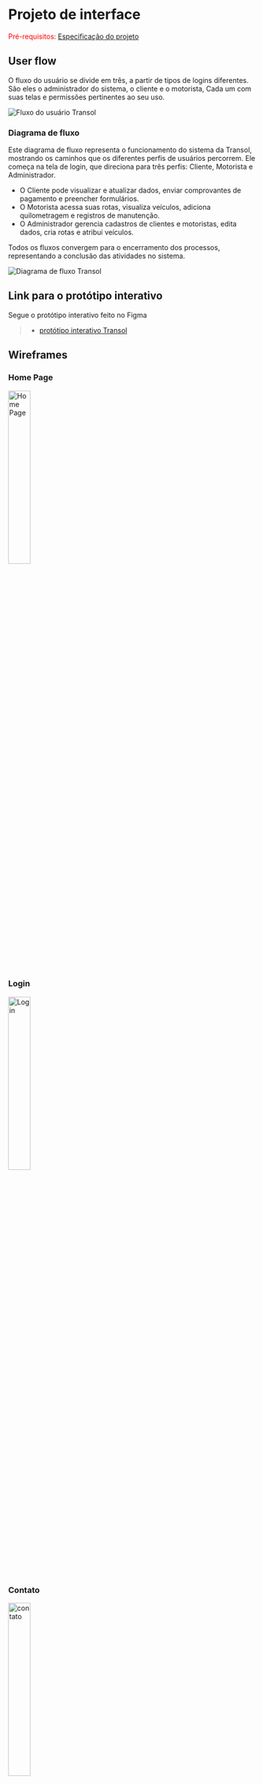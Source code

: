 
# Projeto de interface

<span style="color:red">Pré-requisitos: <a href="02-Especificacao.md"> Especificação do projeto</a></span>


 ## User flow

O fluxo do usuário se divide em três, a partir de tipos de logins diferentes. São eles o administrador do sistema, o cliente e o motorista, Cada um com suas telas e permissões pertinentes ao seu uso.

![Fluxo do usuário Transol](images/Fluxo_do_usuario.png)



### Diagrama de fluxo
Este diagrama de fluxo representa o funcionamento do sistema da Transol, mostrando os caminhos que os diferentes perfis de usuários percorrem. Ele começa na tela de login, que direciona para três perfis: Cliente, Motorista e Administrador.

- O Cliente pode visualizar e atualizar dados, enviar comprovantes de pagamento e preencher formulários.
- O Motorista acessa suas rotas, visualiza veículos, adiciona quilometragem e registros de manutenção.
- O Administrador gerencia cadastros de clientes e motoristas, edita dados, cria rotas e atribui veículos.

Todos os fluxos convergem para o encerramento dos processos, representando a conclusão das atividades no sistema.

![Diagrama de fluxo Transol](images/Diagrama_de_fluxo_do_usuario_Transol.png)

## Link para o protótipo interativo 

Segue o protótipo interativo feito no Figma


> - [protótipo interativo Transol](https://www.figma.com/proto/xlIznOchEOCRdWxV29P7ub/Transol?page-id=0%3A1&node-id=123-84&p=f&viewport=413%2C1042%2C0.25&t=ewmA8ZE3FgucOyes-1&scaling=scale-down&content-scaling=fixed&starting-point-node-id=1%3A2)
>





## Wireframes

### Home Page
<img src="./images/home.png" alt="Home Page" width="30%">

### Login
<img src="./images/login.png" alt="Login" width="30%">

### Contato
<img src="./images/contato.png" alt="contato" width="30%">

### ADM - Main Page
<img src="./images/ADM-main.png" alt="ADM Main" width="30%">

### ADM - Busca
<img src="./images/ADM-buscar.png" alt="Buscar" width="30%">

### ADM - Editar Cliente
<img src="./images/ADM-editar-cliente.png" alt="ADM Editar Cliente" width="30%">

### ADM - Editar Motorista
<img src="./images/ADM-Editar-motorista.png" alt="ADM Editar Motorista" width="30%">

### ADM - Editar Veículo
<img src="./images/ADM-Editar-Veiculo.png" alt="ADM Editar Veículo" width="30%">

### ADM - Criar Rota
<img src="./images/ADM-Criar-Rota.png" alt="ADM Criar Rota" width="30%">

### Cliente/ADM - Perfil
<img src="./images/Cliente-Main.png" alt="Cliente Main" width="30%">
<img src="./images/Cliente-Main-2.png" alt="Cliente Main" width="30%">

### Cliente - Adicionar Comprovante
<img src="./images/Cliente-Inserir-Recibo.png" alt="Cliente Adicionar Comprovante" width="30%">


### Motorista/ADM - Main Page
<img src="./images/Motorista-Main.png" alt="Motorista - Main Page" width="30%">

### Motorista/ADM - Visualizar Rota
<img src="./images/Visualizar-Rota.png" alt="Motorista - Visualizar Rota" width="30%">

### Motorista/ADM - Dados do Veículo
<img src="./images/Visualizar-Veiculo.png" alt="Motorista - Dados do Veículo" width="30%">



## Interface do sistema

Visão geral da interação do usuário por meio das telas do sistema. Apresente as principais interfaces da plataforma em sua versão final.

### Tela principal do sistema

Descrição da tela principal do sistema.

> Insira aqui a tela principal do sistema


###  Telas do processo 1

Descrição da tela relativa à atividade 1 do processo 1.

> Insira aqui a tela da atividade 1

Descrição da tela relativa à atividade 2 do processo 1.

> Insira aqui a tela da atividade 2


### Telas do processo 2

Descrição da tela relativa à atividade 1 do processo 2.

> Insira aqui a tela da atividade 1

Descrição da tela relativa à atividade 2 do processo 2.

> Insira aqui a tela da atividade 2
